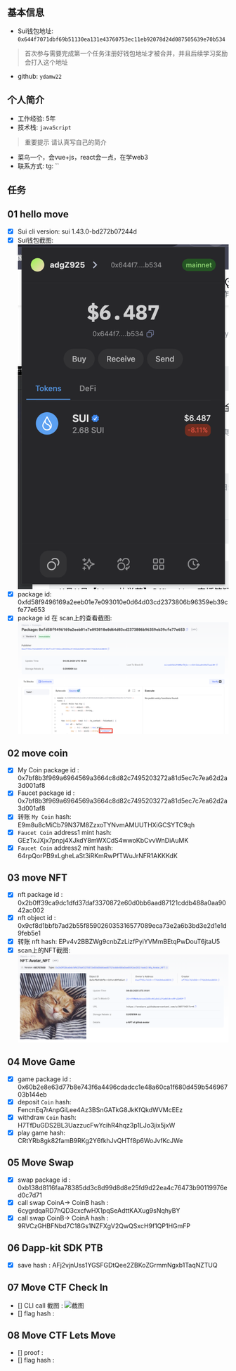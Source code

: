 ## 基本信息
- Sui钱包地址: `0x644f7071dbf69b51130ea131e43760753ec11eb92078d24d087505639e70b534`
> 首次参与需要完成第一个任务注册好钱包地址才被合并，并且后续学习奖励会打入这个地址
- github: `ydamw22`

## 个人简介
- 工作经验: 5年
- 技术栈: `javaScript`
> 重要提示 请认真写自己的简介
- 菜鸟一个，会vue+js，react会一点，在学web3
- 联系方式: tg: ``

## 任务

##   01 hello move
- [x] Sui cli version: sui 1.43.0-bd272b07244d
- [x] Sui钱包截图: ![Sui钱包截图](./images/Snipaste_2025-03-04_18-11-18.png)
- [x] package id:  0xfd58f9496169a2eeb01e7e093010e0d64d03cd2373806b96359eb39cfe77e653
- [x] package id 在 scan上的查看截图:![Scan截图](./images/Snipaste_2025-03-04_23-18-20.png)

##   02 move coin
- [x] My Coin package id : 0x7bf8b3f969a6964569a3664c8d82c7495203272a81d5ec7c7ea62d2a3d001af8
- [x] Faucet package id :  0x7bf8b3f969a6964569a3664c8d82c7495203272a81d5ec7c7ea62d2a3d001af8
- [x] 转账 `My Coin` hash: E9m8u8cMiCb79N37M8ZzxoTYNvmAMUUTHXiGCSYTC9qh
- [x] `Faucet Coin` address1 mint hash:  GEzTxJXjx7pnpj4XJkdY8mWXCdS4wwoKbCvvWnDiAuMK
- [x] `Faucet Coin` address2 mint hash:  64rpQorPB9xLgheLaSt3iRKmRwPfTWuJrNFR1AKKKdK

##   03 move NFT
- [x] nft package id :  0x2b0ff39ca9dc1dfd37daf3370872e60d0bb6aad87121cddb488a0aa9042ac002
- [x] nft object id : 0x9cf8d1bbfb7ad2b55f859026035316577089eca73e2a6b3bd3e2d1e1d9feb5e1
- [x] 转账 nft  hash: EPv4v2BBZWg9cnbZzLizfPyiYVMmBEtqPwDouT6jtaU5
- [x] scan上的NFT截图:![Scan截图](./images/Snipaste_2025-03-08_09-04-05.png)

##   04 Move Game
- [x] game package id : 0x60b2e8e63d77b8e743f6a4496cdadcc1e48a60ca1f680d459b54696703b144eb
- [x] deposit `Coin` hash:  FencnEq7rAnpGiLee4Az3BSnGATkG8JkKfQkdWVMcEEz
- [x] withdraw `Coin` hash: H7TfDuGDS2BL3UazzucFwYcihR4hqz3p1LJo3jix5jxW
- [x] play game hash: CRtYRb8gk82famB9RKg2Y6fkhJvQHTf8p6WoJvfKcJWe

##   05 Move Swap
- [x] swap package id : 0xb138d8116faa78385dd3c8d99d8d8e25fd9d22ea4c76473b90119976ed0c7d71
- [x] call swap CoinA-> CoinB  hash : 6cygrdqaRD7hQD3cxcfwHX1pqSeAdttKAXug9sNqhyBY
- [x] call swap CoinB-> CoinA  hash : 9RVCzGHBFNbd7C18Gs1NZFXgV2QwQSxcH9f1QP1HGmFP

##   06 Dapp-kit SDK PTB
- [x] save hash : AFj2vjnUss1YGSFGDtQee2ZBKoZGrmmNgxb1TaqNZTUQ

##   07 Move CTF Check In
- [] CLI call 截图 : ![截图](./images/你的图片地址)
- [] flag hash :

##   08 Move CTF Lets Move
- [] proof : 
- [] flag hash :

